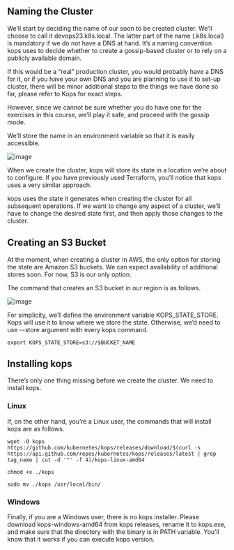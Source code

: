 ## Naming the Cluster #
We’ll start by deciding the name of our soon to be created cluster. We’ll choose to call it devops23.k8s.local. The latter part of the name (.k8s.local) is mandatory if we do not have a DNS at hand. It’s a naming convention kops uses to decide whether to create a gossip-based cluster or to rely on a publicly available domain.

If this would be a “real” production cluster, you would probably have a DNS for it, or if you have your own DNS and you are planning to use it to set-up cluster, there will be minor additional steps to the things we have done so far, please refer to Kops for exact steps.

However, since we cannot be sure whether you do have one for the exercises in this course, we’ll play it safe, and proceed with the gossip mode.

We’ll store the name in an environment variable so that it is easily accessible.

![image](https://user-images.githubusercontent.com/33947539/185111785-7ac483c8-1218-4867-ab93-2cb5c0f4e6b3.png)

When we create the cluster, kops will store its state in a location we’re about to configure. If you have previously used Terraform, you’ll notice that kops uses a very similar approach.

kops uses the state it generates when creating the cluster for all subsequent operations. If we want to change any aspect of a cluster, we’ll have to change the desired state first, and then apply those changes to the cluster.

## Creating an S3 Bucket #
At the moment, when creating a cluster in AWS, the only option for storing the state are Amazon S3 buckets. We can expect availability of additional stores soon. For now, S3 is our only option.

The command that creates an S3 bucket in our region is as follows.

![image](https://user-images.githubusercontent.com/33947539/185111891-17213103-ea88-4442-9d81-287966c80a86.png)

For simplicity, we’ll define the environment variable KOPS_STATE_STORE. Kops will use it to know where we store the state. Otherwise, we’d need to use --store argument with every kops command.

```shell
export KOPS_STATE_STORE=s3://$BUCKET_NAME
```

## Installing kops #
There’s only one thing missing before we create the cluster. We need to install kops.

### Linux #
If, on the other hand, you’re a Linux user, the commands that will install kops are as follows.

```shell
wget -O kops https://github.com/kubernetes/kops/releases/download/$(curl -s https://api.github.com/repos/kubernetes/kops/releases/latest | grep tag_name | cut -d '"' -f 4)/kops-linux-amd64

chmod +x ./kops

sudo mv ./kops /usr/local/bin/
```

### Windows #
Finally, if you are a Windows user, there is no kops installer. Please download kops-windows-amd64 from kops releases, rename it to kops.exe, and make sure that the directory with the binary is in PATH variable. You’ll know that it works if you can execute kops version.


